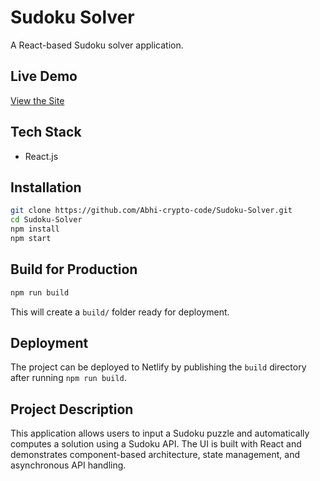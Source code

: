 # Sudoku Solver

A React-based Sudoku solver application.

## Live Demo

[View the Site](https://68fcd5929d3a1cc930267d3f--beautiful-maamoul-d81842.netlify.app/)

## Tech Stack

* React.js

## Installation

```bash
git clone https://github.com/Abhi-crypto-code/Sudoku-Solver.git
cd Sudoku-Solver
npm install
npm start
```

## Build for Production

```bash
npm run build
```

This will create a `build/` folder ready for deployment.

## Deployment

The project can be deployed to Netlify by publishing the `build` directory after running `npm run build`.

## Project Description

This application allows users to input a Sudoku puzzle and automatically computes a solution using a Sudoku API. The UI is built with React and demonstrates component-based architecture, state management, and asynchronous API handling.
